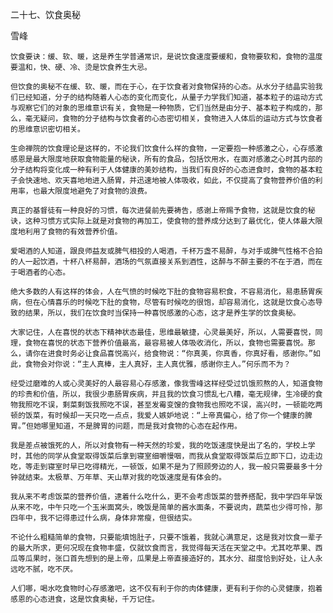 二十七、饮食奥秘

雪峰


    饮食要诀：缓、软、暖，这是养生学普通常识，是说饮食速度要缓和，食物要软和，食物的温度要温和，快、硬、冷、烫是饮食养生大忌。

    但饮食的奥秘不在缓、软、暖，而在于心，在于饮食者对食物保持的心态。从水分子结晶实验我们已经知道，分子的结构随着人心态的变化而变化，从量子力学我们知道，基本粒子的运动方式与观察它们的对象的思维意识有关，食物是一种物质，它们当然是由分子、基本粒子构成的，那么，毫无疑问，食物的分子结构与饮食者的心态密切相关，食物进入人体后的运动方式与饮食者的思维意识密切相关。

    生命禅院的饮食理论是这样的，不论我们饮食什么样的食物，一定要抱一种感激之心，心存感激感恩是最大限度地获取食物能量的秘诀，所有的食品，包括饮用水，在面对感激之心时其内部的分子结构将变化成一种有利于人体健康的美妙结构，当我们有良好的心态进食时，食物的基本粒子会快速地、欢天喜地地进入肠胃，并迅速地被人体吸收，如此，不仅提高了食物营养价值的利用率，也最大限度地避免了对食物的浪费。

    真正的基督徒有一种良好的习惯，每次进餐前先要祷告，感谢上帝赐予食物，这就是饮食的秘诀，这种习惯方式实际上就是对食物的再加工，使食物的营养成分达到了最优化，使人体最大限度地利用了食物的有效营养价值。

    爱喝酒的人知道，跟良师益友或脾气相投的人喝酒，千杯万盏不易醉，与对手或脾气性格不合拍的人一起饮酒，十杯八杯易醉，酒场的气氛直接关系到酒性，这醉与不醉主要的不在于酒，而在于喝酒者的心态。

    绝大多数的人有这样的体会，人在气愤的时候吃下肚的食物容易积食，不容易消化，易患肠胃疾病，但在心情喜乐的时候吃下肚的食物，尽管有时候吃的很饱，却容易消化，这就是饮食心态导致的结果，所以，我们在饮食时当保持一种喜悦感激的心态，这才是养生学的饮食奥秘。

    大家记住，人在喜悦的状态下精神状态最佳，思维最敏捷，心灵最美好，所以，人需要喜悦，同理，食物在喜悦的状态下营养价值最高，最容易被人体吸收消化，所以，食物也需要喜悦。那么，请你在进食时务必让食品喜悦高兴，给食物说：“你真美，你真香，你真好看，感谢你。”如此，食物会对你说：“主人真棒，主人真好，主人真优雅，感谢你主人。”何乐而不为？

    经受过磨难的人或心灵美好的人最容易心存感激，像我雪峰这样经受过饥饿煎熬的人，知道食物的珍贵和价值，所以，我很少患肠胃疾病，并且我的饮食习惯乱七八糟，毫无规律，生冷硬的食物我照吃不误，剩菜剩饭我照吃不误，甚至发霉变馊的食物我也照吃不误，高兴时，一顿能吃两顿的饭菜，有时候却一天只吃一点点，我爱人嫉妒地说：“上帝真偏心，给了你一个健康的脾胃。”但她哪里知道，不是脾胃的问题，而是我对食物的心态在起作用。

    我是差点被饿死的人，所以对食物有一种天然的珍爱，我的吃饭速度快是出了名的，学校上学时，其他的同学从食堂取得饭菜后拿到寝室细嚼慢咽，而我从食堂取得饭菜后立即下口，边走边吃，等走到寝室时早已吃得精光，一顿饭，如果不是为了照顾旁边的人，我一般只需要最多十分钟就结束。太极草、万年草、天山草对我的吃饭速度是有体会的。

    我从来不考虑饭菜的营养价值，逮着什么吃什么，更不会考虑饭菜的营养搭配，我中学四年早饭从来不吃，中午只吃一个玉米面窝头，晚饭是简单的酱水面条，不要说肉，蔬菜也少得可怜，那四年中，我不记得患过什么病，身体非常瘦，但很结实。

    不论什么粗糙简单的食物，只要能填饱肚子，只要不饿着，我就心满意足，这是我对饮食一辈子的最大所求，更何况现在食物丰盛，仅就饮食而言，我觉得每天活在天堂之中。尤其吃苹果、西瓜等瓜果时，张口首先想到的是上帝，瓜果是上帝直接造好的，其水分、甜度恰到好处，让人永远吃不腻，吃不厌。

    人们哪，喝水吃食物时心存感激吧，这不仅有利于你的肉体健康，更有利于你的心灵健康，抱着感恩的心态进食，这是饮食奥秘，千万记住。



